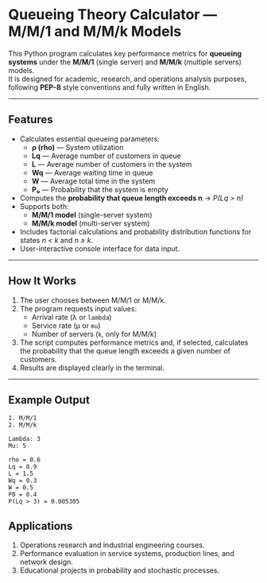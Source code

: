 # Queueing Theory Calculator — M/M/1 and M/M/k Models

This Python program calculates key performance metrics for **queueing systems** under the **M/M/1** (single server) and **M/M/k** (multiple servers) models.  
It is designed for academic, research, and operations analysis purposes, following **PEP-8** style conventions and fully written in English.

---

## Features

- Calculates essential queueing parameters:
  - **ρ (rho)** — System utilization  
  - **Lq** — Average number of customers in queue  
  - **L** — Average number of customers in the system  
  - **Wq** — Average waiting time in queue  
  - **W** — Average total time in the system  
  - **P₀** — Probability that the system is empty  
- Computes the **probability that queue length exceeds n** → *P(Lq > n)*  
- Supports both:
  - **M/M/1 model** (single-server system)  
  - **M/M/k model** (multi-server system)  
- Includes factorial calculations and probability distribution functions for states *n < k* and *n ≥ k*.  
- User-interactive console interface for data input.

---

## How It Works

1. The user chooses between M/M/1 or M/M/k.  
2. The program requests input values:
   - Arrival rate (λ or `lambda`)  
   - Service rate (μ or `mu`)  
   - Number of servers (`k`, only for M/M/k)  
3. The script computes performance metrics and, if selected, calculates the probability that the queue length exceeds a given number of customers.  
4. Results are displayed clearly in the terminal.

---

## Example Output

```text
1. M/M/1
2. M/M/k

Lambda: 3
Mu: 5

rho = 0.6
Lq = 0.9
L = 1.5
Wq = 0.3
W = 0.5
P0 = 0.4
P(Lq > 3) = 0.005305
```
## Applications
1. Operations research and industrial engineering courses.
2. Performance evaluation in service systems, production lines, and network design.
3. Educational projects in probability and stochastic processes.

